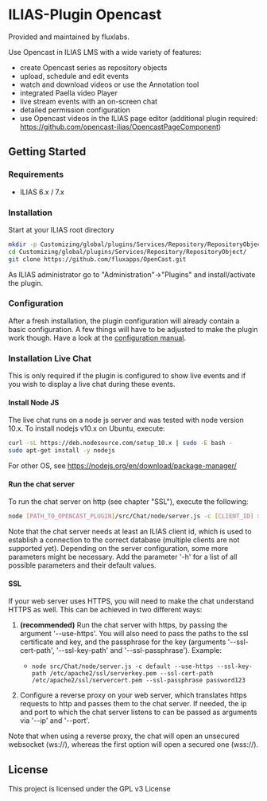 # ILIAS-Plugin Opencast
Provided and maintained by fluxlabs.

Use Opencast in ILIAS LMS with a wide variety of features:
* create Opencast series as repository objects
* upload, schedule and edit events
* watch and download videos or use the Annotation tool
* integrated Paella video Player
* live stream events with an on-screen chat
* detailed permission configuration
* use Opencast videos in the ILIAS page editor (additional plugin required: https://github.com/opencast-ilias/OpencastPageComponent)

## Getting Started

### Requirements
* ILIAS 6.x / 7.x

### Installation
Start at your ILIAS root directory
```bash
mkdir -p Customizing/global/plugins/Services/Repository/RepositoryObject/
cd Customizing/global/plugins/Services/Repository/RepositoryObject/
git clone https://github.com/fluxapps/OpenCast.git
```
As ILIAS administrator go to "Administration"->"Plugins" and install/activate the plugin.

### Configuration
After a fresh installation, the plugin configuration will already contain a basic configuration. A few things will have to be adjusted to make the plugin work though. Have a look at the [configuration manual](./doc/CONFIGURATION.md).

### Installation Live Chat
This is only required if the plugin is configured to show live events and if you wish to display a live chat during these events.

#### Install Node JS
The live chat runs on a node js server and was tested with node version 10.x. To install nodejs v10.x on Ubuntu, execute:
```bash
curl -sL https://deb.nodesource.com/setup_10.x | sudo -E bash -
sudo apt-get install -y nodejs
```
For other OS, see https://nodejs.org/en/download/package-manager/

#### Run the chat server
To run the chat server on http (see chapter "SSL"), execute the following:
```bash
node [PATH_TO_OPENCAST_PLUGIN]/src/Chat/node/server.js -c [CLIENT_ID] > [PATH_TO_LOG_FILE] 2>&1
```
Note that the chat server needs at least an ILIAS client id, which is used to establish a connection to the correct database (multiple clients are not supported yet). Depending on the server configuration, some more parameters might be necessary. Add the parameter '-h' for a list of all possible parameters and their default values.


#### SSL
If your web server uses HTTPS, you will need to make the chat understand HTTPS as well. This can be achieved in two different ways:

1. **(recommended)** Run the chat server with https, by passing the argument '--use-https'. You will also need to pass the paths to the ssl certificate and key, and the passphrase for the key (arguments '--ssl-cert-path', '--ssl-key-path' and '--ssl-passphrase'). Example:
   * `node src/Chat/node/server.js -c default --use-https --ssl-key-path /etc/apache2/ssl/serverkey.pem --ssl-cert-path /etc/apache2/ssl/servercert.pem --ssl-passphrase password123`

2. Configure a reverse proxy on your web server, which translates https requests to http and passes them to the chat server. If needed, the ip and port to which the chat server listens to can be passed as arguments via '--ip' and '--port'.

 Note that when using a reverse proxy, the chat will open an unsecured websocket (ws://), whereas the first option will open a secured one (wss://).

## License

This project is licensed under the GPL v3 License
